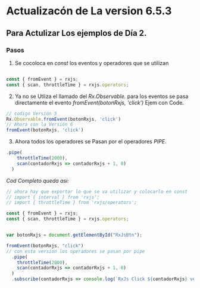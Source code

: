 # Actualizacón de La version 6.5.3
## Para Actulizar  Los ejemplos de Día 2.

### Pasos 

1. Se cocoloca en *const* los eventos y  operadores que se utilizan 
```js

const { fromEvent } = rxjs;
const { scan, throttleTime } = rxjs.operators;


```
2. Ya no se Utliza el llamado del *Rx.Observable.* para los eventos se pasa directamente el evento *fromEvent(botonRxjs, 'click')* Ejem con Code. 
```js
// codigo Versión 5
Rx.Observable.fromEvent(botonRxjs, 'click')
// Ahora con la Versión 6
fromEvent(botonRxjs, 'click')

```
3. Ahora todos los operadores se Pasan por el  operadores  *PIPE*.

```js
.pipe(
    throttleTime(2000),
    scan(contadorRxjs => contadorRxjs + 1, 0)
  )
```
*Cod Completo queda asi:*
```js
// ahora hay que exportar lo que se va utilizar y colocarlo en const
// import { interval } from 'rxjs';
// import { throttleTime } from 'rxjs/operators';

const { fromEvent } = rxjs;
const { scan, throttleTime } = rxjs.operators;


var botonRxjs = document.getElementById("RxJsBtn");

fromEvent(botonRxjs, "click")
// con esta version los operadores se pasan por pipe 
  .pipe(
    throttleTime(2000),
    scan(contadorRxjs => contadorRxjs + 1, 0)
  )
  .subscribe(contadorRxjs => console.log(`RxJs Click ${contadorRxjs} vece(s)`));


```

